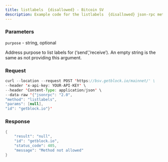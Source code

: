 ```yaml
---
title: listlabels  {disallowed} - Bitcoin SV
description: Example code for the listlabels  {disallowed} json-rpc method. Сomplete guide on how to use listlabels  {disallowed} json-rpc in GetBlock.io Web3 documentation.
---
```


### Parameters


`purpose` - string, optional

Address purpose to list labels for (‘send’,’receive’). An empty string
is the same as not providing this argument.

### Request

``` java
curl --location --request POST 'https://bsv.getblock.io/mainnet/' \ 
--header 'x-api-key: YOUR-API-KEY' \ 
--header 'Content-Type: application/json' \ 
--data-raw '{"jsonrpc": "2.0",
"method": "listlabels",
"params": [null],
"id": "getblock.io"}'
```

###  Response

``` java
{
    "result": "null",
    "id": "getblock.io",
    "status_code": 405,
    "message": "Method not allowed"
}
```

